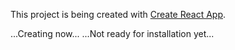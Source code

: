 This project is being created with [Create React App](https://github.com/facebook/create-react-app).


...Creating now...
...Not ready for installation yet...
